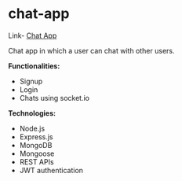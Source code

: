 # chat-app

Link-  [Chat App](https://chat-app-blik.onrender.com)

Chat app in which a user can chat with other users.

**Functionalities:**
- Signup
- Login
- Chats using socket.io

**Technologies:**
- Node.js
- Express.js
- MongoDB
- Mongoose
- REST APIs
- JWT authentication
```